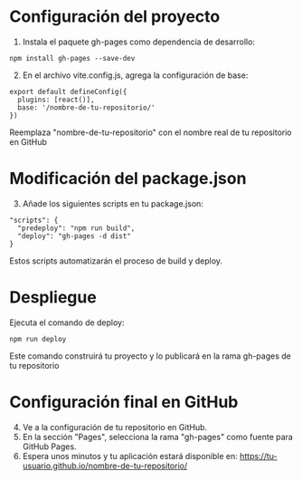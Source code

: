 # Configuración del proyecto

1. Instala el paquete gh-pages como dependencia de desarrollo:
```
npm install gh-pages --save-dev
```

2. En el archivo vite.config.js, agrega la configuración de base:
```
export default defineConfig({
  plugins: [react()],
  base: '/nombre-de-tu-repositorio/'
})
```
Reemplaza "nombre-de-tu-repositorio" con el nombre real de tu repositorio en GitHub
# Modificación del package.json
3. Añade los siguientes scripts en tu package.json:
```
"scripts": {
  "predeploy": "npm run build",
  "deploy": "gh-pages -d dist"
}
```
Estos scripts automatizarán el proceso de build y deploy.

# Despliegue
Ejecuta el comando de deploy:
```
npm run deploy
```
Este comando construirá tu proyecto y lo publicará en la rama gh-pages de tu repositorio

# Configuración final en GitHub
4. Ve a la configuración de tu repositorio en GitHub.
5. En la sección "Pages", selecciona la rama "gh-pages" como fuente para GitHub Pages.
6. Espera unos minutos y tu aplicación estará disponible en:
https://tu-usuario.github.io/nombre-de-tu-repositorio/
